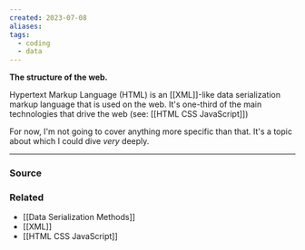 ```yaml
---
created: 2023-07-08
aliases: 
tags:
  - coding
  - data
---
```

**The structure of the web.**

Hypertext Markup Language (HTML) is an [[XML]]-like data serialization markup language that is used on the web. It's one-third of the main technologies that drive the web (see: [[HTML CSS JavaScript]])

For now, I'm not going to cover anything more specific than that. It's a topic about which I could dive *very* deeply.

---

### Source

### Related
- [[Data Serialization Methods]] 
- [[XML]] 
- [[HTML CSS JavaScript]]